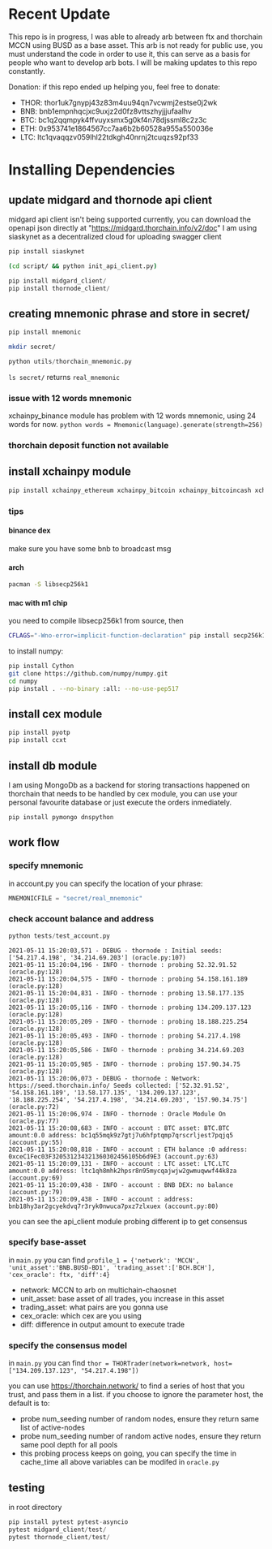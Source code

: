 # Recent Update
This repo is in progress, I was able to already arb between ftx and thorchain MCCN using BUSD as a base asset.
This arb is not ready for public use, you must understand the code in order to use it, this can serve
as a basis for people who want to develop arb bots.
I will be making updates to this repo constantly.

Donation:
if this repo ended up helping you, feel free to donate:
- THOR: thor1uk7gnypj43z83m4uu94qn7vcwmj2estse0j2wk
- BNB: bnb1empnhqcjxc9uxjz2d0fz8vttszhyjjjufaalhv
- BTC: bc1q2qqmpyk4ffvuyxsmx5g0kf4n78djssml8c2z3c
- ETH: 0x953741e1864567cc7aa6b2b60528a955a550036e
- LTC: ltc1qvaqqzv059lhl22tdkgh40nrnj2tcuqzs92pf33


# Installing Dependencies
## update midgard and thornode api client
midgard api client isn't being supported currently,
you can download the openapi json directly at
"https://midgard.thorchain.info/v2/doc"
I am using siaskynet as a decentralized cloud for uploading swagger client
```python
pip install siaskynet
```
```bash
(cd script/ && python init_api_client.py)
```
```python
pip install midgard_client/
pip install thornode_client/
```
## creating mnemonic phrase and store in secret/
```python
pip install mnemonic
```
```bash
mkdir secret/
```
```python
python utils/thorchain_mnemonic.py
```
`ls secret/` returns `real_mnemonic`
### issue with 12 words mnemonic
xchainpy_binance module has problem with 12 words mnemonic, using 24 words for now.
``python
words = Mnemonic(language).generate(strength=256)
``
### thorchain deposit function not available
## install xchainpy module
```python
pip install xchainpy_ethereum xchainpy_bitcoin xchainpy_bitcoincash xchainpy_binance xchainpy_litecoin xchainpy_thorchain xchainpy_util

```
### tips
#### binance dex
make sure you have some bnb to broadcast msg
#### arch
```bash
pacman -S libsecp256k1
```
#### mac with m1 chip
you need to compile libsecp256k1 from source, then
```bash
CFLAGS="-Wno-error=implicit-function-declaration" pip install secp256k1
```
to install numpy:
```bash
pip install Cython
git clone https://github.com/numpy/numpy.git
cd numpy
pip install . --no-binary :all: --no-use-pep517
```

## install cex module
```python
pip install pyotp
pip install ccxt
```
## install db module
I am using MongoDb as a backend for storing transactions
happened on thorchain that needs to be handled by cex module,
you can use your personal favourite database or just execute the orders
inmediately.
```python
pip install pymongo dnspython
```

## work flow
### specify mnemonic
in account.py you can specify the location of your phrase:
```python
MNEMONICFILE = "secret/real_mnemonic"
```
### check account balance and address
```python
python tests/test_account.py
```
```
2021-05-11 15:20:03,571 - DEBUG - thornode : Initial seeds: ['54.217.4.198', '34.214.69.203'] (oracle.py:107)
2021-05-11 15:20:04,196 - INFO - thornode : probing 52.32.91.52 (oracle.py:128)
2021-05-11 15:20:04,575 - INFO - thornode : probing 54.158.161.189 (oracle.py:128)
2021-05-11 15:20:04,831 - INFO - thornode : probing 13.58.177.135 (oracle.py:128)
2021-05-11 15:20:05,116 - INFO - thornode : probing 134.209.137.123 (oracle.py:128)
2021-05-11 15:20:05,209 - INFO - thornode : probing 18.188.225.254 (oracle.py:128)
2021-05-11 15:20:05,493 - INFO - thornode : probing 54.217.4.198 (oracle.py:128)
2021-05-11 15:20:05,586 - INFO - thornode : probing 34.214.69.203 (oracle.py:128)
2021-05-11 15:20:05,985 - INFO - thornode : probing 157.90.34.75 (oracle.py:128)
2021-05-11 15:20:06,073 - DEBUG - thornode : Network: https://seed.thorchain.info/ Seeds collected: ['52.32.91.52', '54.158.161.189', '13.58.177.135', '134.209.137.123', '18.188.225.254', '54.217.4.198', '34.214.69.203', '157.90.34.75'] (oracle.py:72)
2021-05-11 15:20:06,974 - INFO - thornode : Oracle Module On (oracle.py:77)
2021-05-11 15:20:08,683 - INFO - account : BTC asset: BTC.BTC amount:0.0 address: bc1q55mqk9z7gtj7u6hfptqmp7qrscrljest7pqjq5 (account.py:55)
2021-05-11 15:20:08,818 - INFO - account : ETH balance :0 address: 0xceC1Fec03F320531234321360302456105b6d9E3 (account.py:63)
2021-05-11 15:20:09,131 - INFO - account : LTC asset: LTC.LTC amount:0.0 address: ltc1qh8mhk2hpsr8n95mycqajwjw2gwmuqwwf44k8za (account.py:69)
2021-05-11 15:20:09,438 - INFO - account : BNB DEX: no balance (account.py:79)
2021-05-11 15:20:09,438 - INFO - account : address: bnb18hy3ar2gcyekdvq7r3ryk0nwuca7pxz7zlxuex (account.py:80)
```
you can see the api_client module probing different ip to get consensus

### specify base-asset
in `main.py` you can find
``profile_1 = {'network': 'MCCN', 'unit_asset':'BNB.BUSD-BD1', 'trading_asset':['BCH.BCH'], 'cex_oracle': ftx, 'diff':4}``
- network: MCCN to arb on multichain-chaosnet
- unit_asset: base asset of all trades, you increase in this asset
- trading_asset: what pairs are you gonna use
- cex_oracle: which cex are you using
- diff: difference in output amount to execute trade

### specify the consensus model
in `main.py` you can find 
``thor = THORTrader(network=network, host=["134.209.137.123", "54.217.4.198"])``

you can use https://thorchain.network/ to find a series of host that you trust,
and pass them in a list.
if you choose to ignore the parameter host, the default is to:
- probe num_seeding number of random nodes, ensure they return same list of active-nodes
- probe num_seeding number of random active nodes, ensure they return same pool depth for all pools
- this probing process keeps on going, you can specify the time in cache_time
all above variables can be modifed in `oracle.py`

## testing
in root directory
```python
pip install pytest pytest-asyncio
pytest midgard_client/test/
pytest thornode_client/test/
```
